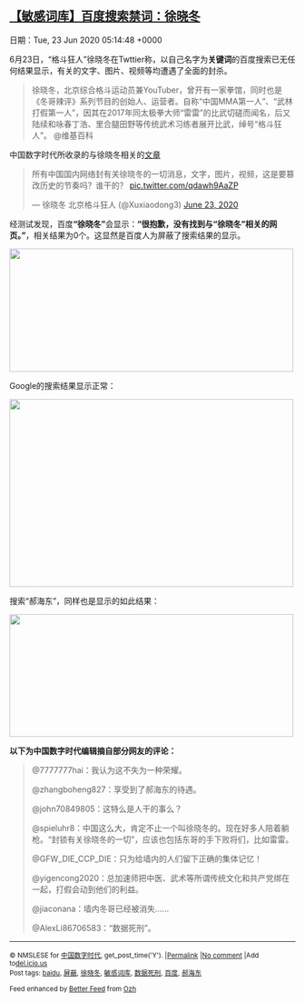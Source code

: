[【敏感词库】百度搜索禁词：徐晓冬](https://chinadigitaltimes.net/chinese/2020/06/%e3%80%90%e6%95%8f%e6%84%9f%e8%af%8d%e5%ba%93%e3%80%91%e7%99%be%e5%ba%a6%e6%90%9c%e7%b4%a2%e7%a6%81%e8%af%8d%ef%bc%9a%e5%be%90%e6%99%93%e5%86%ac/)
------
日期：Tue, 23 Jun 2020 05:14:48 +0000

<p>6月23日，“格斗狂人”徐晓冬在Twttier称，以自己名字为<strong>关键词</strong>的百度搜索已无任何结果显示，有关的文字、图片、视频等均遭遇了全面的封杀。</p><blockquote><p>徐晓冬，北京综合格斗运动员兼YouTuber，曾开有一家拳馆，同时也是《冬哥辣评》系列节目的创始人、运营者。自称“中国MMA第一人”、“武林打假第一人”，因其在2017年同太极拳大师“雷雷”的比武切磋而闻名，后又陆续和咏春丁浩、里合腿田野等传统武术习练者展开比武，绰号“格斗狂人”。 @维基百科</p></blockquote><p>中国数字时代所收录的与徐晓冬相关的<a href="https://chinadigitaltimes.net/chinese/tag/%E5%BE%90%E6%99%93%E5%86%AC/">文章</a></p><blockquote class="twitter-tweet" data-width="550" data-dnt="true"><p lang="zh" dir="ltr">所有中国国内网络封有关徐晓冬的一切消息，文字，图片，视频，这是要篡改历史的节奏吗？谁干的？ <a href="https://t.co/qdawh9AaZP">pic.twitter.com/qdawh9AaZP</a></p><p>&mdash; 徐晓冬 北京格斗狂人 (@Xuxiaodong3) <a href="https://twitter.com/Xuxiaodong3/status/1275265671744630784?ref_src=twsrc%5Etfw">June 23, 2020</a></p></blockquote><p><script async src="https://platform.twitter.com/widgets.js" charset="utf-8"></script></p><p>经测试发现，百度<strong>“徐晓冬”</strong>会显示：<strong>“很抱歉，没有找到与“徐晓冬”相关的网页。”</strong>，相关结果为0个。这显然是百度人为屏蔽了搜索结果的显示。</p><p><img class="aligncenter wp-image-648120" src="https://chinadigitaltimes.net/chinese/files/2020/06/徐晓冬.png" alt="" width="500" height="217" srcset="https://chinadigitaltimes.net/chinese/files/2020/06/徐晓冬.png 1536w, https://chinadigitaltimes.net/chinese/files/2020/06/徐晓冬-300x130.png 300w, https://chinadigitaltimes.net/chinese/files/2020/06/徐晓冬-1024x445.png 1024w, https://chinadigitaltimes.net/chinese/files/2020/06/徐晓冬-768x334.png 768w, https://chinadigitaltimes.net/chinese/files/2020/06/徐晓冬-1080x470.png 1080w" sizes="(max-width: 500px) 100vw, 500px" /></p><p>Google的搜索结果显示正常：</p><p><img class="aligncenter wp-image-648123" src="https://chinadigitaltimes.net/chinese/files/2020/06/徐晓冬2.png" alt="" width="500" height="331" srcset="https://chinadigitaltimes.net/chinese/files/2020/06/徐晓冬2.png 1694w, https://chinadigitaltimes.net/chinese/files/2020/06/徐晓冬2-300x199.png 300w, https://chinadigitaltimes.net/chinese/files/2020/06/徐晓冬2-1024x678.png 1024w, https://chinadigitaltimes.net/chinese/files/2020/06/徐晓冬2-768x509.png 768w, https://chinadigitaltimes.net/chinese/files/2020/06/徐晓冬2-1536x1017.png 1536w, https://chinadigitaltimes.net/chinese/files/2020/06/徐晓冬2-1080x715.png 1080w" sizes="(max-width: 500px) 100vw, 500px" /></p><p>搜索“郝海东”，同样也是显示的如此结果：</p><p><img class="aligncenter wp-image-648122" src="https://chinadigitaltimes.net/chinese/files/2020/06/郝海东-2.png" alt="" width="500" height="216" srcset="https://chinadigitaltimes.net/chinese/files/2020/06/郝海东-2.png 1564w, https://chinadigitaltimes.net/chinese/files/2020/06/郝海东-2-300x130.png 300w, https://chinadigitaltimes.net/chinese/files/2020/06/郝海东-2-1024x443.png 1024w, https://chinadigitaltimes.net/chinese/files/2020/06/郝海东-2-768x332.png 768w, https://chinadigitaltimes.net/chinese/files/2020/06/郝海东-2-1536x664.png 1536w, https://chinadigitaltimes.net/chinese/files/2020/06/郝海东-2-1080x467.png 1080w" sizes="(max-width: 500px) 100vw, 500px" /></p><p><strong>以下为中国数字时代编辑摘自部分网友的评论：</strong></p><blockquote><p>@7777777hai：我认为这不失为一种荣耀。</p><p>@zhangboheng827：享受到了郝海东的待遇。</p><p>@john70849805：这特么是人干的事么？</p><p>@spieluhr8：中国这么大，肯定不止一个叫徐晓冬的。现在好多人陪着躺枪。“封锁有关徐晓冬的一切”，应该也包括东哥的手下败将们，比如雷雷。</p><p>@GFW_DIE_CCP_DIE：只为给墙内的人们留下正确的集体记忆！</p><p>@yigencong2020：总加速师把中医、武术等所谓传统文化和共产党绑在一起，打假会动到他们的利益。</p><p>@jiaconana：墙内冬哥已经被消失……</p><p>@AlexLi86706583：“数据死刑”。</p></blockquote><hr /><p><small>&copy; NMSLESE for <a href="https://chinadigitaltimes.net/chinese">中国数字时代</a>, get_post_time('Y'). |<a href="https://chinadigitaltimes.net/chinese/2020/06/%e3%80%90%e6%95%8f%e6%84%9f%e8%af%8d%e5%ba%93%e3%80%91%e7%99%be%e5%ba%a6%e6%90%9c%e7%b4%a2%e7%a6%81%e8%af%8d%ef%bc%9a%e5%be%90%e6%99%93%e5%86%ac/">Permalink</a> |<a href="https://chinadigitaltimes.net/chinese/2020/06/%e3%80%90%e6%95%8f%e6%84%9f%e8%af%8d%e5%ba%93%e3%80%91%e7%99%be%e5%ba%a6%e6%90%9c%e7%b4%a2%e7%a6%81%e8%af%8d%ef%bc%9a%e5%be%90%e6%99%93%e5%86%ac/#comments">No comment</a> |Add to<a href="http://del.icio.us/post?url=https://chinadigitaltimes.net/chinese/2020/06/%e3%80%90%e6%95%8f%e6%84%9f%e8%af%8d%e5%ba%93%e3%80%91%e7%99%be%e5%ba%a6%e6%90%9c%e7%b4%a2%e7%a6%81%e8%af%8d%ef%bc%9a%e5%be%90%e6%99%93%e5%86%ac/&amp;title=【敏感词库】百度搜索禁词：徐晓冬">del.icio.us</a><br/>Post tags: <a href="https://chinadigitaltimes.net/chinese/tag/baidu/" rel="tag">baidu</a>, <a href="https://chinadigitaltimes.net/chinese/tag/%e5%b1%8f%e8%94%bd/" rel="tag">屏蔽</a>, <a href="https://chinadigitaltimes.net/chinese/tag/%e5%be%90%e6%99%93%e5%86%ac/" rel="tag">徐晓冬</a>, <a href="https://chinadigitaltimes.net/chinese/tag/%e6%95%8f%e6%84%9f%e8%af%8d%e5%ba%93/" rel="tag">敏感词库</a>, <a href="https://chinadigitaltimes.net/chinese/tag/%e6%95%b0%e6%8d%ae%e6%ad%bb%e5%88%91/" rel="tag">数据死刑</a>, <a href="https://chinadigitaltimes.net/chinese/tag/%e7%99%be%e5%ba%a6/" rel="tag">百度</a>, <a href="https://chinadigitaltimes.net/chinese/tag/%e9%83%9d%e6%b5%b7%e4%b8%9c/" rel="tag">郝海东</a><br/></small></p><p><small>Feed enhanced by <a href='http://planetozh.com/blog/my-projects/wordpress-plugin-better-feed-rss/'>Better Feed</a> from  <a href='http://planetozh.com/blog/'>Ozh</a></small></p>
